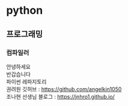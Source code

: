 # python
## 프로그래밍
### 컴파일러
안녕하세요<br>
반갑습니다<br>
파이썬 레파지토리<br>
권려원 깃허브 : https://github.com/angelkin1050 <br>
조나현 선생님 블로그 : https://jnhro1.github.io/
